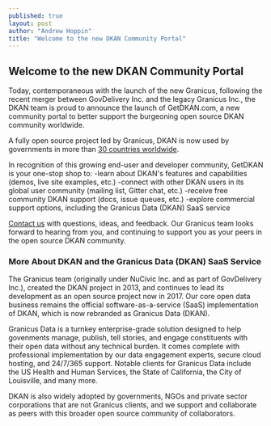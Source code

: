 ```yaml
---
published: true
layout: post
author: "Andrew Hoppin"
title: "Welcome to the new DKAN Community Portal"
---
```


## Welcome to the new DKAN Community Portal

Today, contemporaneous with the launch of the new Granicus, following the recent merger between GovDelivery Inc. and the legacy Granicus Inc., the DKAN team is proud to announce the launch of GetDKAN.com, a new community portal to better support the burgeoning open source DKAN community worldwide.

A fully open source project led by Granicus, DKAN is now used by governments in more than [30 countries worldwide](https://github.com/NuCivic/dkan-sites/).

In recognition of this growing end-user and developer community, GetDKAN is your one-stop shop to:
-learn about DKAN's features and capabilities (demos, live site examples, etc.)
-connect with other DKAN users in its global user community (mailing list, Gitter chat, etc.)
-receive free community DKAN support (docs, issue queues, etc.)
-explore commercial support options, including the Granicus Data (DKAN) SaaS service

[Contact us](https://getdkan.github.io/dkan-site/contact/) with questions, ideas, and feedback.  Our Granicus team looks forward to hearing from you, and continuing to support you as your peers in the open source DKAN community.

### More About DKAN and the Granicus Data (DKAN) SaaS Service

The Granicus team (originally under NuCivic Inc. and as part of GovDelivery Inc.), created the DKAN project in 2013, and continues to lead its development as an open source project now in 2017.  Our core open data business remains the official software-as-a-service (SaaS) implementation of DKAN, which is now rebranded as Granicus Data (DKAN).

Granicus Data is a turnkey enterprise-grade solution designed to help govenments manage, publish, tell stories, and engage constituents with their open data without any technical burden.  It comes complete with professional implementation by our data engagement experts, secure cloud hosting, and 24/7/365 support.  Notable clients for Granicus Data include the US Health and Human Services, the State of California, the City of Louisville, and many more.

DKAN is also widely adopted by governments, NGOs and private sector corporations that are not Granicus clients, and we support and collaborate as peers with this broader open source community of collaborators.
